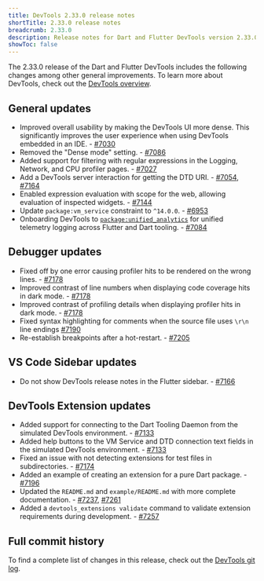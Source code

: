 ```yaml
---
title: DevTools 2.33.0 release notes
shortTitle: 2.33.0 release notes
breadcrumb: 2.33.0
description: Release notes for Dart and Flutter DevTools version 2.33.0.
showToc: false
---
```


The 2.33.0 release of the Dart and Flutter DevTools
includes the following changes among other general improvements.
To learn more about DevTools, check out the
[DevTools overview](/tools/devtools).

## General updates

* Improved overall usability by making the DevTools UI more dense.
  This significantly improves the user experience when using
  DevTools embedded in an IDE. - [#7030](https://github.com/flutter/devtools/pull/7030)
* Removed the "Dense mode" setting. - [#7086](https://github.com/flutter/devtools/pull/7086)
* Added support for filtering with regular expressions in
  the Logging, Network, and CPU profiler pages. - [#7027](https://github.com/flutter/devtools/pull/7027)
* Add a DevTools server interaction for getting the DTD URI. - [#7054](https://github.com/flutter/devtools/pull/7054), [#7164](https://github.com/flutter/devtools/pull/7164)
* Enabled expression evaluation with scope for the web,
  allowing evaluation of inspected widgets. - [#7144](https://github.com/flutter/devtools/pull/7144)
* Update `package:vm_service` constraint to `^14.0.0`. - [#6953](https://github.com/flutter/devtools/pull/6953)
* Onboarding DevTools to [`package:unified_analytics`](https://pub.dev/packages/unified_analytics) for
  unified telemetry logging across Flutter and Dart tooling. - [#7084](https://github.com/flutter/devtools/pull/7084)

## Debugger updates

* Fixed off by one error causing profiler hits to be
  rendered on the wrong lines. - [#7178](https://github.com/flutter/devtools/pull/7178)
* Improved contrast of line numbers when
  displaying code coverage hits in dark mode. - [#7178](https://github.com/flutter/devtools/pull/7178)
* Improved contrast of profiling details when
  displaying profiler hits in dark mode. - [#7178](https://github.com/flutter/devtools/pull/7178)
* Fixed syntax highlighting for comments when
  the source file uses `\r\n` line endings [#7190](https://github.com/flutter/devtools/pull/7190)
* Re-establish breakpoints after a hot-restart. - [#7205](https://github.com/flutter/devtools/pull/7205)

## VS Code Sidebar updates

* Do not show DevTools release notes in the Flutter sidebar. - [#7166](https://github.com/flutter/devtools/pull/7166)

## DevTools Extension updates

* Added support for connecting to the Dart Tooling Daemon from
  the simulated DevTools environment. - [#7133](https://github.com/flutter/devtools/pull/7133)
* Added help buttons to the VM Service and DTD connection text fields in
  the simulated DevTools environment. - [#7133](https://github.com/flutter/devtools/pull/7133)
* Fixed an issue with not detecting extensions for
  test files in subdirectories. - [#7174](https://github.com/flutter/devtools/pull/7174)
* Added an example of creating an extension for a pure Dart package. - [#7196](https://github.com/flutter/devtools/pull/7196)
* Updated the `README.md` and `example/README.md` with
  more complete documentation. - [#7237](https://github.com/flutter/devtools/pull/7237), [#7261](https://github.com/flutter/devtools/pull/7261)
* Added a `devtools_extensions validate` command to
  validate extension requirements during development. - [#7257](https://github.com/flutter/devtools/pull/7257)

## Full commit history

To find a complete list of changes in this release, check out the
[DevTools git log](https://github.com/flutter/devtools/tree/v2.33.0).
